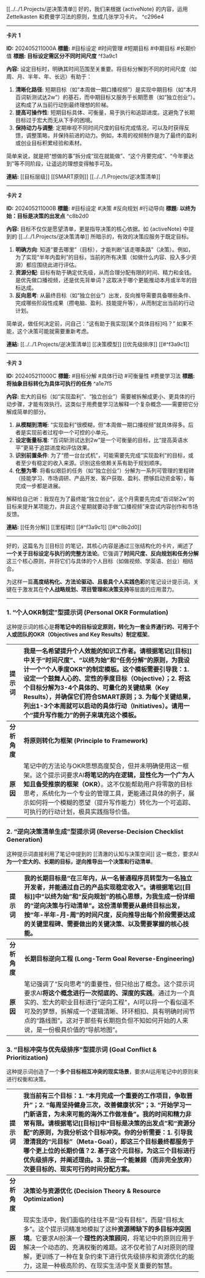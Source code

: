 [[../../1.Projects/逆决策清单]]
好的，我们来根据 {activeNote} 的内容，运用 Zettelkasten 和费曼学习法的原则，生成几张学习卡片。 ^c296e4

---

**卡片 1**

**ID:** 202405211000A
**標籤:** #目标设定 #时间管理 #短期目标 #中期目标 #长期价值
**標題:** **目标设定需区分不同时间尺度** ^f3a9c1

**內容:**
设定目标时，明确其时间范围至关重要。将目标分解到不同的时间尺度（如周、月、半年、年、长远）有助于：

1.  **清晰化路径**: 短期目标（如“本周做一期口播视频”）是实现中期目标（如“本月百词斩测试达2w”）的基石，而中期目标又服务于长期愿景（如“独立创业”）。这构成了从当前行动到最终理想的阶梯。
2.  **提高可操作性**: 短期目标具体、可衡量，易于执行和追踪进度。这避免了长期目标过于宏大而无从下手的困境。
3.  **保持动力与调整**: 定期审视不同时间尺度的目标完成情况，可以及时获得反馈，调整策略，并保持前进的动力。例如，本周的视频制作是为了最终的盈利或创业目标积累经验和素材。

简单来说，就是把“想做的事”拆分成“现在就能做”、“这个月要完成”、“今年要达到”等不同阶段，让遥远的理想变得触手可及。

**連結:** [[目标层级]] [[SMART原则]] [[../../1.Projects/逆决策清单]]

---

**卡片 2**

**ID:** 202405211000B
**標籤:** #目标设定 #决策 #反向规划 #行动导向
**標題:** **以终为始：目标是决策的出发点** ^c8b2d0

**內容:**
目标不仅仅是愿望清单，更是指导决策的核心依据。如 {activeNote} 中提到的 [[../../1.Projects/逆决策清单]] 所暗示的，有效的决策应服务于既定目标。

1.  **明确方向**: 知道“要去哪里”（目标），才能判断“该走哪条路”（决策）。例如，为了实现“半年内盈利”的目标，当前的所有决策（如做什么内容、投入多少资源）都应围绕此进行评估。
2.  **资源分配**: 目标有助于确定优先级，从而合理分配有限的时间、精力和金钱。是优先做口播视频，还是优先背单词？这取决于哪个更能推动本月或半年的目标达成。
3.  **反向思考**: 从最终目标（如“独立创业”）出发，反向推导需要具备哪些条件、完成哪些阶段性成果（攒电脑、盈利、技能提升等），从而制定出当前的行动计划。

简单说，做任何决定前，问自己：“这有助于我实现[某个具体目标]吗？” 如果不能，这个决策可能就需要重新考虑。

**連結:** [[../../1.Projects/逆决策清单]] [[决策模型]] [[优先级排序]] [[#^f3a9c1]]

---

**卡片 3**

**ID:** 202405211000C
**標籤:** #目标分解 #具体行动 #可衡量性 #费曼学习法
**標題:** **将抽象目标转化为具体可执行的任务** ^a1e7f5

**內容:**
宏大的目标（如“实现盈利”、“独立创业”）需要被拆解成更小、更具体的行动步骤，才能有效执行。这类似于用费曼学习法解释一个复杂概念——需要把它分解成简单的部分。

1.  **从模糊到清晰**: “实现盈利”很模糊，但“本周做一期口播视频”就具体得多。后者是实现前者过程中一个可控的小单元。
2.  **设定衡量标准**: “百词斩测试达到2w”是一个可衡量的目标，比“提高英语水平”更易于追踪进度和评估效果。
3.  **识别前置条件**: 为了“攒一台台式机”，可能需要先完成“实现盈利”的目标，或者至少有稳定的收入来源。识别这些依赖关系有助于规划顺序。
4.  **化整为零**: 将看似艰巨的任务（如“独立创业”）分解为一系列可管理的里程碑（技能学习、市场调研、产品开发、客户获取、盈利、攒够启动资金等），每完成一步都是进展。

解释给自己听：我现在为了最终能“独立创业”，这个月需要先完成“百词斩2w”的目标来提升某项能力，并且这个星期就要动手做“口播视频”来尝试内容创作和市场反馈。

**連結:** [[任务分解]] [[里程碑]] [[#^f3a9c1]] [[#^c8b2d0]]

---

好的，这篇名为 [[目标]] 的笔记，其核心内容是通过三张结构化的卡片，阐述了**一个关于目标设定与执行的完整方法论**。它强调了**时间尺度、反向规划和任务分解**这三个核心原则，并将它们与具体的个人目标（如做视频、学英语、创业）相结合。

为这样一篇**高度结构化、方法论驱动、且极具个人实践色彩**的笔记设计提示词，关键在于激发其在**个人战略规划、项目管理和决策支持**等层面的应用潜力。

---

### 1. “个人OKR制定”型提示词 (Personal OKR Formulation)

这种提示词的核心是**将笔记中的目标设定原则，转化为一套业界通行的、可用于个人或团队的OKR（Objectives and Key Results）制定框架**。

| 提示词 | **我是一名希望提升个人效能的知识工作者。请根据笔记[[目标]]中关于“时间尺度”、“以终为始”和“任务分解”的原则，为我设计一个“个人季度OKR”的制定模板。这个模板需要引导我：1. 设定一个鼓舞人心的、定性的季度目标（Objective）；2. 将这个目标分解为3-4个具体的、可量化的关键结果（Key Results），并确保它们符合SMART原则；3. 为每个关键结果，列出1-3个本周就可以启动的具体行动（Initiatives）。请用一个“提升写作能力”的例子来填充这个模板。** |
| :--- | :--- |
| **分析角度** | **将原则转化为框架 (Principle to Framework)** |
| **原因** | 笔记中的方法论与OKR思想高度契合，但并未明确使用这一框架。这个提示词要求AI**将笔记的内在逻辑，显性化为一个广为人知且备受推崇的框架（OKR）**。这不仅能帮助用户将零散的目标思考，系统化为一个专业的管理工具，更能通过具体的例子，展示如何将一个模糊的愿望（提升写作能力）转化为一个可追踪、可执行的行动计划，极具实践指导价值。 |

### 2. “逆向决策清单生成”型提示词 (Reverse-Decision Checklist Generation)

这种提示词直接利用了笔记中提到的 [[清澈的认知与决策空间]] 这一概念，要求AI**为一个宏大的、长期的目标，逆向推导出一个决策和行动清单**。

| 提示词 | **我的长期目标是“在三年内，从一名普通程序员转型为一名独立开发者，并能通过自己的产品实现稳定收入”。请根据笔记[[目标]]中“以终为始”和“反向规划”的核心思想，为我生成一份详细的“逆向决策与行动清单”。这份清单需要从最终目标出发，按“年-半年-月-周”的时间尺度，反向推导出每个阶段需要达成的关键里程碑、需要做出的关键决策、以及需要掌握的核心技能。** |
| :--- | :--- |
| **分析角度** | **长期目标逆向工程 (Long-Term Goal Reverse-Engineering)** |
| **原因** | 笔记强调了“反向思考”的重要性，但只给出了概念。这个提示词要求AI**将这个概念进行一次彻底的、深度的实践**。通过为一个真实的、宏大的职业目标进行“逆向工程”，AI可以将一个看似遥不可及的梦想，拆解成一个逻辑清晰、环环相扣、具有明确时间节点的“路线图”。这对于那些有长期抱负但不知如何开始的人来说，是一份极具价值的“导航地图”。 |

### 3. “目标冲突与优先级排序”型提示词 (Goal Conflict & Prioritization)

这种提示词创造了一个**多个目标相互冲突的现实场景**，要求AI运用笔记中的原则来进行权衡和决策。

| 提示词 | **我当前有三个目标：1. “本月完成一个重要的工作项目，争取晋升”；2. “每周坚持健身三次，改善健康状况”；3. “开始学习一门新语言，为未来可能的海外工作做准备”。我的时间和精力非常有限。请根据笔记[[目标]]中“目标是决策的出发点”和“资源分配”的原则，为我分析这个目标冲突。你的分析需要：1. 引导我澄清我的“元目标”（Meta-Goal），即这三个目标最终都服务于哪个更上位的长期价值？2. 基于这个元目标，为这三个目标进行优先级排序，并阐述理由。3. 提出一个能兼顾（而非完全放弃）次要目标的、现实可行的时间分配方案。** |
| :--- | :--- |
| **分析角度** | **决策论与资源优化 (Decision Theory & Resource Optimization)** |
| **原因** | 现实生活中，我们面临的往往不是“没有目标”，而是“目标太多”。这个提示词精准地模拟了这种**资源稀缺下的多目标冲突困境**。它要求AI扮演一个**理性的决策顾问**，将笔记中的原则应用于解决一个动态的、充满权衡的难题。这不仅考验了AI对原则的理解，更训练了一种在复杂约束下进行优先级排序和资源优化的能力，这是一种极高阶的、在现实生活中至关重要的智慧。 |
